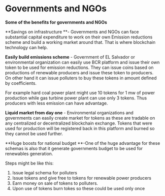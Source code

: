 # Governments and NGOs

**Some of the benefits for governments and NGOs**

**Savings on infrastructure **- Governments and NGOs can face substantial capital expenditure to work on their own Emission reductions scheme and build a working market around that. That is where blockchain technology can help.

**Easily build emissions scheme** - Government of EL Salvador  or environmental organization can easily use BCR platform and issue their own token to be used for emission reductions. They can issue coins based on productions of renewable producers and issue these token to producers. On other hand it can issue polluters to buy these tokens in amount defined by coefficients.

For example hard coal power plant might use 10 tokens for 1 mw of power production while gas turbine power plant can use only 3 tokens. Thus producers with less emission can have advantage.

**Liquid market from day one** - Environmental organizations and governments can easily create market for tokens as these are tradable on any centralized or decentralized blockchain exchange. Tokens that were used for production will be registered back in this platform and burned so they cannot be used further.

**Huge boosts for national budget **-One of the huge advantage for these schemas is also that it generate governments budget to be used for renewables generation.

Steps might be like this:

1. Issue legal schema for polluters
2. Issue tokens and give free to tokens for renewable power producers
3. Earn money on sale of tokens to polluters.
4. Upon use of tokens burn tokes so these could be used only once&#x20;


